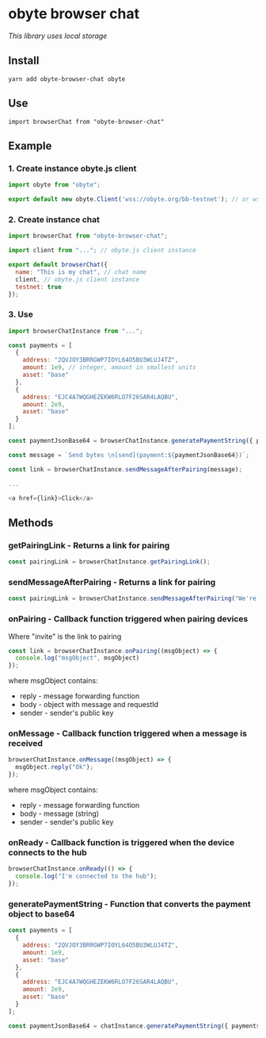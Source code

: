 # obyte browser chat

*This library uses local storage*
## Install
``yarn add obyte-browser-chat obyte``

## Use
``import browserChat from "obyte-browser-chat"``
 
## Example

### 1. Create instance obyte.js client
```js 
import obyte from "obyte";

export default new obyte.Client('wss://obyte.org/bb-testnet'); // or wss://obyte.org/bb for livenet
```

### 2. Create instance chat
```js 
import browserChat from "obyte-browser-chat";

import client from "..."; // obyte.js client instance

export default browserChat({
  name: "This is my chat", // chat name
  client, // obyte.js client instance
  testnet: true
});
```


### 3. Use
```js 
import browserChatInstance from "..."; 

const payments = [
  {
    address: "2QVJOY3BRRGWP7IOYL64O5BU3WLUJ4TZ",
    amount: 1e9, // integer, amount in smallest units
    asset: "base"
  },
  {
    address: "EJC4A7WQGHEZEKW6RLO7F26SAR4LAQBU",
    amount: 2e9,
    asset: "base"
  }
];

const paymentJsonBase64 = browserChatInstance.generatePaymentString({ payments });

const message = `Send bytes \n[send](payment:${paymentJsonBase64})`;

const link = browserChatInstance.sendMessageAfterPairing(message);

...

<a href={link}>Click</a>
```

## Methods

### getPairingLink - Returns a link for pairing

```js
const pairingLink = browserChatInstance.getPairingLink();
```

### sendMessageAfterPairing - Returns a link for pairing

```js
const pairingLink = browserChatInstance.sendMessageAfterPairing("We're glad to see you");
```

### onPairing - Callback function triggered when pairing devices
Where "invite" is the link to pairing
```js
const link = browserChatInstance.onPairing((msgObject) => {
  console.log("msgObject", msgObject)
});
```
where msgObject contains:
* reply - message forwarding function 
* body - object with message and requestId
* sender - sender's public key

### onMessage - Callback function triggered when a message is received

```js
browserChatInstance.onMessage((msgObject) => {
  msgObject.reply("Ok");
});
```
where msgObject contains:
* reply - message forwarding function 
* body - message (string)
* sender - sender's public key

### onReady - Callback function is triggered when the device connects to the hub

```js
browserChatInstance.onReady(() => {
  console.log("I'm connected to the hub");
});
```

### generatePaymentString - Function that converts the payment object to base64

```js
const payments = [
  {
    address: "2QVJOY3BRRGWP7IOYL64O5BU3WLUJ4TZ",
    amount: 1e9,
    asset: "base"
  },
  {
    address: "EJC4A7WQGHEZEKW6RLO7F26SAR4LAQBU",
    amount: 2e9,
    asset: "base"
  }
];

const paymentJsonBase64 = chatInstance.generatePaymentString({ payments });
```